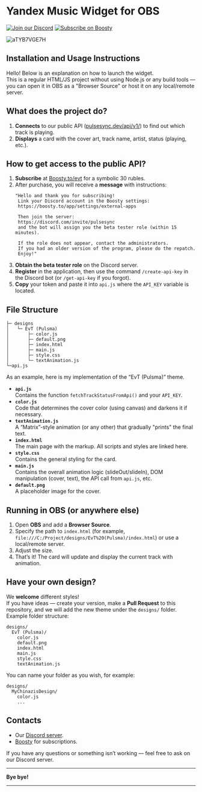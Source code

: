 # Yandex Music Widget for OBS

[![Join our Discord](https://img.shields.io/discord/1227552882744754267?label=Discord&logo=discord&logoColor=white&style=for-the-badge)](https://discord.com/invite/pulsesync)
[![Subscribe on Boosty](https://img.shields.io/badge/Boosty-Subscribe-orange?style=for-the-badge)](https://boosty.to/evt)

![aTYB7VGE7H](https://github.com/user-attachments/assets/2e5a33ed-5e43-41d0-82e8-19b96067b79b)

## Installation and Usage Instructions

Hello! Below is an explanation on how to launch the widget.  
This is a regular HTML/JS project without using Node.js or any build tools — you can open it in OBS as a "Browser Source" or host it on any local/remote server.

## What does the project do?

1. **Connects** to our public API ([pulsesync.dev/api/v1/](https://ru-node-1.pulsesync.dev/api/v1/)) to find out which track is playing.  
2. **Displays** a card with the cover art, track name, artist, status (playing, etc.).

## How to get access to the public API?

1. **Subscribe** at [Boosty.to/evt](https://boosty.to/evt) for a symbolic 30 rubles.  
2. After purchase, you will receive a **message** with instructions:
   ```text
   "Hello and thank you for subscribing!
    Link your Discord account in the Boosty settings:
    https://boosty.to/app/settings/external-apps
    
    Then join the server:
    https://discord.com/invite/pulsesync
    and the bot will assign you the beta tester role (within 15 minutes).
    
    If the role does not appear, contact the administrators.
    If you had an older version of the program, please do the repatch.
    Enjoy!"
   ```
3. **Obtain the beta tester role** on the Discord server.
4. **Register** in the application, then use the command `/create-api-key` in the Discord bot (or `/get-api-key` if you forgot).
5. **Copy** your token and paste it into `api.js` where the `API_KEY` variable is located.

## File Structure

```
├─ designs
│   └─ EvT (Pulsma)
│       ├─ color.js
│       ├─ default.png
│       ├─ index.html
│       ├─ main.js
│       ├─ style.css
│       └─ textAnimation.js
└─api.js
```

As an example, here is my implementation of the “EvT (Pulsma)” theme.

- **`api.js`**  
  Contains the function `fetchTrackStatusFromApi()` and your `API_KEY`.  
- **`color.js`**  
  Code that determines the cover color (using canvas) and darkens it if necessary.  
- **`textAnimation.js`**  
  A “Matrix”-style animation (or any other) that gradually "prints" the final text.  
- **`index.html`**  
  The main page with the markup. All scripts and styles are linked here.  
- **`style.css`**  
  Contains the general styling for the card.  
- **`main.js`**  
  Contains the overall animation logic (slideOut/slideIn), DOM manipulation (cover, text), the API call from `api.js`, etc.  
- **`default.png`**  
  A placeholder image for the cover.

## Running in OBS (or anywhere else)

1. Open **OBS** and add a **Browser Source**.  
2. Specify the path to `index.html` (for example, `file:///C:/Project/designs/EvT%20(Pulsma)/index.html`) or use a local/remote server.  
3. Adjust the size.  
4. That’s it! The card will update and display the current track with animation.

## Have your own design?

We **welcome** different styles!  
If you have ideas — create your version, make a **Pull Request** to this repository, and we will add the new theme under the `designs/` folder.  
Example folder structure:  
```
designs/
  EvT (Pulsma)/
    color.js
    default.png
    index.html
    main.js
    style.css
    textAnimation.js
```
You can name your folder as you wish, for example:  
```
designs/
  MyChinazisDesign/
    color.js
    ...
```

## Contacts

- Our [Discord server](https://discord.com/invite/pulsesync).  
- [Boosty](https://boosty.to/evt) for subscriptions.  

If you have any questions or something isn’t working — feel free to ask on our Discord server.

---
**Bye bye!**

---